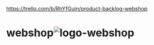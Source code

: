 https://trello.com/b/RhYfGujn/product-backlog-webshop

# webshop![logo-webshop](https://github.com/MikadeWilde1/webshop/assets/114744916/21629d15-33d2-4f71-8476-2c02e236a8d7)

